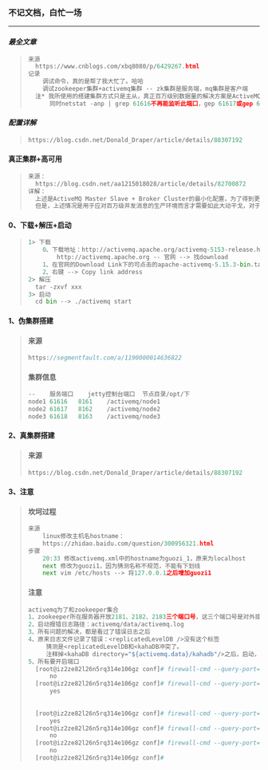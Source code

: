 ### 不记文档，白忙一场

------

#### ***最全文章***

> ```python
> 来源
> 	https://www.cnblogs.com/xbq8080/p/6429267.html
> 记录
>     调试命令，真的是帮了我大忙了。哈哈
>     调试zookeeper集群+activemq集群 -- zk集群是服务端，mq集群是客户端
> 	注* 我所使用的搭建集群方式只是主从，真正百万级别数据量的解决方案是ActiveMQ Master Slave + 			Broker Cluster。而仅仅是主从的时候，并不是三个节点同时都可以可以jetty中访问，并不是三个节		  点同时对外提供服务，另外两个是替补，当zookeeper检测到主节点挂掉，就会启用替补。这时                http://39.105.32.104:8161/不能再访问，:8162或者:8163两个中的一个可以访问。
> 		同时netstat -anp | grep 61616不再能监听此端口，gep 61617或gep 61618两个中的一个可以监听          到端口。
> ```

#### ***配置详解***

> ```python
> https://blog.csdn.net/Donald_Draper/article/details/88307192
> ```

#### 真正集群+高可用

> ```python
> 来源：
> 	https://blog.csdn.net/aa1215018028/article/details/82700872
> 详解：
> 	上述是ActiveMQ Master Slave + Broker Cluster的最小化配置，为了得到更高的高可用性，建议6个MQ	实例间全部需要有物理机承载。
> 	但是，上述情况是用于应对百万级并发消息的生产环境而言才需要如此大动干戈，对于常规环境笔者建议
> ```

#### 0、下载+解压+启动

> ```python
> 1> 下载
>     0、下载地址：http://activemq.apache.org/activemq-5153-release.html
>         http://activemq.apache.org -- 官网 --> 找download
>     1、在官网的Download Link下的可点击的apache-activemq-5.15.3-bin.tar.gz
>     2、右键 --> Copy link address
> 2> 解压
> 	tar -zxvf xxx
> 3> 启动
> 	cd bin --> ./activemq start
> ```

#### 1、伪集群搭建

> #### 来源
>
> ```java
> https://segmentfault.com/a/1190000014636822
> ```
>
> #### 集群信息
>
> ```python
> --	服务端口	jetty控制台端口	节点目录/opt/下
> node1	61616	8161	/activemq/node1
> node2	61617	8162	/activemq/node2
> node3	61618	8163	/activemq/node3
> ```

#### 2、真集群搭建

> #### 来源
>
> ```python
> https://blog.csdn.net/Donald_Draper/article/details/88307192
> ```

#### 3、注意

> #### 坎坷过程
>
> ```python
> 来源
>     linux修改主机名hostname：
>     https://zhidao.baidu.com/question/300956321.html
> 步骤
>     20:33 修改activemq.xml中的hostname为guozi_1，原来为localhost
>     next 修改为guozi1，因为猜测名称不规范，不能有下划线
>     next vim /etc/hosts --> 将127.0.0.1之后增加guozi1 
> ```
>
> #### 注意
>
> ```python
> activemq为了和zookeeper集合
> 1、zookeeper所在服务器开放2181、2182、2183三个端口号，这三个端口号是对外提供服务的。剩下的		zookeeper的两个端口号是内部使用的。
> 2、启动报错日志路径：activemq/data/activemq.log
> 3、所有问题的解决，都是看过了错误日志之后
> 4、原来日志文件记录了错误：<replicatedLevelDB />没有这个标签
>      猜测是<replicatedLevelDB和<kahaDB冲突了。
>      注释掉<kahaDB directory="${activemq.data}/kahadb"/>之后，启动，成功！
> 5、所有要开启端口
> 	[root@iz2ze82l26n5rq314e106gz conf]# firewall-cmd --query-port=61617/tcp 
> 		no
> 	[root@iz2ze82l26n5rq314e106gz conf]# firewall-cmd --query-port=61616/tcp 
> 		yes
>         
>         
> 	[root@iz2ze82l26n5rq314e106gz conf]# firewall-cmd --query-port=8161/tcp
> 		yes
> 	[root@iz2ze82l26n5rq314e106gz conf]# firewall-cmd --query-port=8162/tcp
> 		no
> 	[root@iz2ze82l26n5rq314e106gz conf]# firewall-cmd --query-port=8163/tcp
> 		no
> 	[root@iz2ze82l26n5rq314e106gz conf]# 
> ```